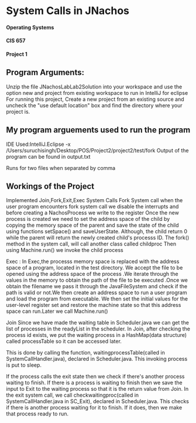 # System Calls in JNachos

#### Operating Systems
#### CIS 657
#### Project 1

## Program Arguments:
Unzip the file JNachosLabLab2Solution into your workspace and use the option new and project from existing workspace to run in IntelliJ
for eclipse
For running this project, Create a new project from an existing source and uncheck the "use default location" box and find the directory where your project is.


## My program arguements used to run the program
IDE Used:IntelliJ.Eclipse
-x /Users/suruchisingh/Desktop/POS/Project2/project2/test/fork
Output of the program can be found in output.txt

Runs for two files when separated by comma 

## Workings of the Project

Implemented Join,Fork,Exit,Exec System Calls
Fork System call 
when  the user program encounters fork system call we disable the interrupts and before creating a NachosProcess we write to the register
Once the new process is created we need to set the address space of the child by copying the memory space of the parent and save the state of the child using functions setSpace() and saveUserState.
Although, the child return 0 while the parent will return the newly created child's processs ID. The fork() method in the system call, will call another class called childproc
Then using Machine.run() we invoke the child process



Exec :
In Exec,the processs memory space is replaced with the address space of a program, located in the test directory.
We accept the file to be opened using the  address space of the process .We iterate through the values in the memory to obtain the path of the file to be executed .Once we obtain the filename
we pass it through the JavaFileSystem and check if the path is valid or not.We then create an address space to run a user program and load the program from executable.
We then set the initial values for the user-level register set and restore the machine state so that this address space can run.Later we call Machine.run()


Join
Since we have made the waiting table in Scheduler.java we can get the list of processes in the readyList in the scheduler.
In Join, after checking the process id exists, we put the waiting process in a HashMap(data structure) called processTable so it can be accessed later.

This is done by calling the function, waitingprocessTable(called in SystemCallHandler.java), declared in Scheduler.java.
This invoking process is put to sleep. 

If the process calls the exit state then we check if there's another process waiting to finish.
If there is a process is waiting to finish then we save the input to Exit to the waiting process so that it is the return value
from Join. 
In the exit system call, we call checkwaitingproc(called in SystemCallHandler.java in SC_Exit), declared in Scheduler.java. 
This checks if there is another process waiting for it to finish. If it does, then we make 
that process ready to run.


